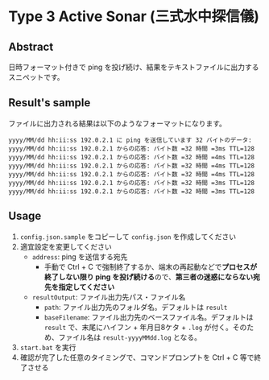 # Type 3 Active Sonar (三式水中探信儀)

## Abstract

日時フォーマット付きで ping を投げ続け、結果をテキストファイルに出力するスニペットです。

## Result's sample

ファイルに出力される結果は以下のようなフォーマットになります。

```
yyyy/MM/dd hh:ii:ss 192.0.2.1 に ping を送信しています 32 バイトのデータ:
yyyy/MM/dd hh:ii:ss 192.0.2.1 からの応答: バイト数 =32 時間 =3ms TTL=128
yyyy/MM/dd hh:ii:ss 192.0.2.1 からの応答: バイト数 =32 時間 =4ms TTL=128
yyyy/MM/dd hh:ii:ss 192.0.2.1 からの応答: バイト数 =32 時間 =4ms TTL=128
yyyy/MM/dd hh:ii:ss 192.0.2.1 からの応答: バイト数 =32 時間 =4ms TTL=128
yyyy/MM/dd hh:ii:ss 192.0.2.1 からの応答: バイト数 =32 時間 =3ms TTL=128
yyyy/MM/dd hh:ii:ss 192.0.2.1 からの応答: バイト数 =32 時間 =3ms TTL=128
```

## Usage

1. `config.json.sample` をコピーして `config.json` を作成してください
2. 適宜設定を変更してください
    - `address`: ping を送信する宛先
        - 手動で Ctrl + C で強制終了するか、端末の再起動などで**プロセスが終了しない限り ping を投げ続ける**ので、**第三者の迷惑にならない宛先を指定してください**
    - `resultOutput`: ファイル出力先パス・ファイル名
        - `path`: ファイル出力先のフォルダ名。デフォルトは `result`
        - `baseFilename`: ファイル出力先のベースファイル名。デフォルトは `result` で、末尾にハイフン + 年月日8ケタ + `.log` が付く。そのため、ファイル名は `result-yyyyMMdd.log` となる。
3. `start.bat` を実行
4. 確認が完了した任意のタイミングで、コマンドプロンプトを Ctrl + C 等で終了させる